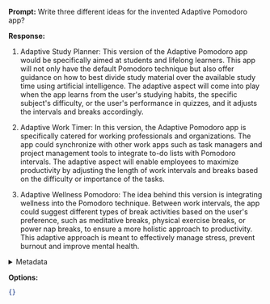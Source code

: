 **Prompt:**
Write three different ideas for the invented Adaptive Pomodoro app?

**Response:**
1. Adaptive Study Planner: This version of the Adaptive Pomodoro app would be specifically aimed at students and lifelong learners. This app will not only have the default Pomodoro technique but also offer guidance on how to best divide study material over the available study time using artificial intelligence. The adaptive aspect will come into play when the app learns from the user's studying habits, the specific subject's difficulty, or the user's performance in quizzes, and it adjusts the intervals and breaks accordingly.

2. Adaptive Work Timer: In this version, the Adaptive Pomodoro app is specifically catered for working professionals and organizations. The app could synchronize with other work apps such as task managers and project management tools to integrate to-do lists with Pomodoro intervals. The adaptive aspect will enable employees to maximize productivity by adjusting the length of work intervals and breaks based on the difficulty or importance of the tasks.

3. Adaptive Wellness Pomodoro: The idea behind this version is integrating wellness into the Pomodoro technique. Between work intervals, the app could suggest different types of break activities based on the user's preference, such as meditative breaks, physical exercise breaks, or power nap breaks, to ensure a more holistic approach to productivity. This adaptive approach is meant to effectively manage stress, prevent burnout and improve mental health.

<details><summary>Metadata</summary>

- Duration: 16532 ms
- Datetime: 2023-07-24T17:48:04.946227
- Model: gpt-4-0613

</details>

**Options:**
```json
{}
```

